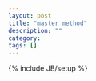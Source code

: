 ```yaml
---
layout: post
title: "master method"
description: ""
category: 
tags: []
---
```

{% include JB/setup %}
